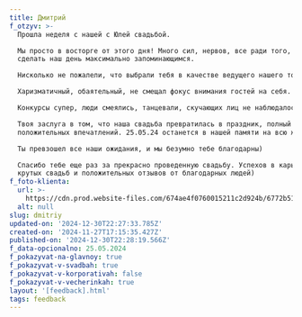 ```yaml
---
title: Дмитрий
f_otzyv: >-
  Прошла неделя с нашей с Юлей свадьбой.

  Мы просто в восторге от этого дня! Много сил, нервов, все ради того, чтобы
  сделать наш день максимально запоминающимся.

  Нисколько не пожалели, что выбрали тебя в качестве ведущего нашего торжества!

  Харизматичный, обаятельный, не смещал фокус внимания гостей на себя.

  Конкурсы супер, люди смеялись, танцевали, скучающих лиц не наблюдалось)

  Твоя заслуга в том, что наша свадьба превратилась в праздник, полный эмоций и
  положительных впечатлений. 25.05.24 останется в нашей памяти на всю жизнь)

  Ты превзошел все наши ожидания, и мы безумно тебе благодарны)

  Спасибо тебе еще раз за прекрасно проведенную свадьбу. Успехов в карьере,
  крутых свадьб и положительных отзывов от благодарных людей)
f_foto-klienta:
  url: >-
    https://cdn.prod.website-files.com/674ae4f0760015211c2d924b/6772b51e3db7ca55fecb8484_photo_2024-12-30_00-19-16.jpg
  alt: null
slug: dmitriy
updated-on: '2024-12-30T22:27:33.785Z'
created-on: '2024-11-27T17:15:35.427Z'
published-on: '2024-12-30T22:28:19.566Z'
f_data-opcionalno: 25.05.2024
f_pokazyvat-na-glavnoy: true
f_pokazyvat-v-svadbah: true
f_pokazyvat-v-korporativah: false
f_pokazyvat-v-vecherinkah: true
layout: '[feedback].html'
tags: feedback
---
```




